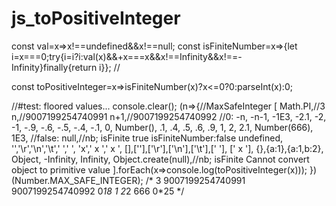 # js_toPositiveInteger

const val=x=>x!==undefined&&x!==null;
const isFiniteNumber=x=>{let i=x===0;try{i=i?i:val(x)&&+x===x&&x!==Infinity&&x!==-Infinity}finally{return i}};
//

const toPositiveInteger=x=>isFiniteNumber(x)?x<=0?0:parseInt(x):0;

//#test: floored values...
console.clear();
(n=>{//MaxSafeInteger
	[
		Math.PI,//3
		n,//9007199254740991
		n+1,//9007199254740992
		//0:
		-n,
		-n-1,
		-1E3,
		-2.1,
		-2,
		-1,
		-.9,
		-.6,
		-.5,
		-.4,
		-.1,
		0,
		Number(),
		.1,
		.4,
		.5,
		.6,
		.9,
		1,
		2,
		2.1,
		Number(666),
		1E3,
		//false:
		null,//nb; isFinite true isFiniteNumber:false
		undefined,
		'','\r','\n','\t',' ','   ',
		'x',' x ','  x  ',
		[],[''],['\r'],['\n'],['\t'],[' '],
		[' x '],
		{},{a:1},{a:1,b:2},
		Object,
		-Infinity,
		Infinity,
		Object.create(null),//nb; isFinite Cannot convert object to primitive value
	].forEach(x=>console.log(toPositiveInteger(x)));
})(Number.MAX_SAFE_INTEGER);
/*
3
9007199254740991
9007199254740992
0*18
1
2*2
666
0*25
*/



